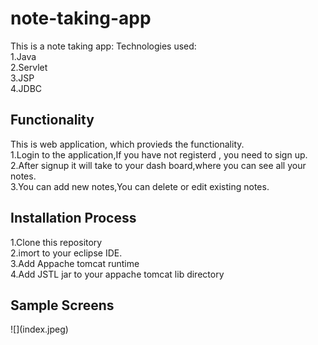 # note-taking-app
This is a note taking app:
Technologies used:<br>
1.Java<br>
2.Servlet<br>
3.JSP<br>
4.JDBC<br>

<h2>Functionality</h2>
This is web application, which provieds the functionality.<br>
1.Login to the application,If you have not registerd , you need to sign up.<br>
2.After signup it will take to your dash board,where you can see all your notes.<br>
3.You can add new notes,You can delete or edit existing notes.<br>
<h2>Installation Process</h2>
1.Clone this repository<br>
2.imort to your eclipse IDE.<br>
3.Add Appache tomcat runtime<br>
4.Add JSTL jar to your appache tomcat lib directory<br>

<h2>Sample Screens</h2>
![](index.jpeg)
